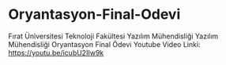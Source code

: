 # Oryantasyon-Final-Odevi
Fırat Üniversitesi Teknoloji Fakültesi Yazılım Mühendisliği 
Yazılım Mühendisliği Oryantasyon Final Ödevi
Youtube Video Linki: https://youtu.be/icubU2IIw9k
